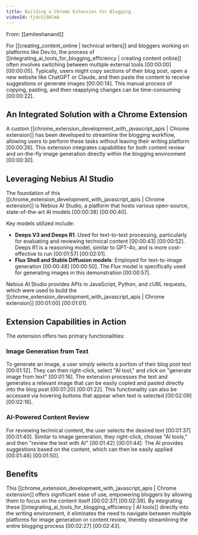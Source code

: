 ```yaml
---
title: Building a Chrome Extension for Blogging
videoId: fjdcGj86CmA
---
```


From: [[amiteshanand]] <br/> 

For [[creating_content_online | technical writers]] and bloggers working on platforms like Dev.to, the process of [[integrating_ai_tools_for_blogging_efficiency | creating content online]] often involves switching between multiple external tools [00:00:00] [00:00:05]. Typically, users might copy sections of their blog post, open a new website like ChatGPT or Claude, and then paste the content to receive suggestions or generate images [00:00:14]. This manual process of copying, pasting, and then reapplying changes can be time-consuming [00:00:22].

## An Integrated Solution with a Chrome Extension

A custom [[chrome_extension_development_with_javascript_apis | Chrome extension]] has been developed to streamline the blogging workflow, allowing users to perform these tasks without leaving their writing platform [00:00:26]. This extension integrates capabilities for both content review and on-the-fly image generation directly within the blogging environment [00:00:30].

## Leveraging Nebius AI Studio

The foundation of this [[chrome_extension_development_with_javascript_apis | Chrome extension]] is Nebius AI Studio, a platform that hosts various open-source, state-of-the-art AI models [00:00:38] [00:00:40].

Key models utilized include:
*   **Deeps V3 and Deeps R1**: Used for text-to-text processing, particularly for evaluating and reviewing technical content [00:00:43] [00:00:52]. Deeps R1 is a reasoning model, similar to GPT-4o, and is more cost-effective to run [00:01:57] [00:02:01].
*   **Flux Shell and Stable Diffusion models**: Employed for text-to-image generation [00:00:48] [00:00:50]. The Flux model is specifically used for generating images in this demonstration [00:00:57].

Nebius AI Studio provides APIs in JavaScript, Python, and cURL requests, which were used to build the [[chrome_extension_development_with_javascript_apis | Chrome extension]] [00:01:00] [00:01:01].

## Extension Capabilities in Action

The extension offers two primary functionalities:

### Image Generation from Text
To generate an image, a user simply selects a portion of their blog post text [00:01:12]. They can then right-click, select "AI tool," and click on "generate image from text" [00:01:16]. The extension processes the text and generates a relevant image that can be easily copied and pasted directly into the blog post [00:01:20] [00:01:22]. This functionality can also be accessed via hovering buttons that appear when text is selected [00:02:09] [00:02:16].

### AI-Powered Content Review
For reviewing technical content, the user selects the desired text [00:01:37] [00:01:40]. Similar to image generation, they right-click, choose "AI tools," and then "review the text with AI" [00:01:42] [00:01:44]. The AI provides suggestions based on the content, which can then be easily applied [00:01:46] [00:01:50].

## Benefits

This [[chrome_extension_development_with_javascript_apis | Chrome extension]] offers significant ease of use, empowering bloggers by allowing them to focus on the content itself [00:02:37] [00:02:39]. By integrating these [[integrating_ai_tools_for_blogging_efficiency | AI tools]] directly into the writing environment, it eliminates the need to navigate between multiple platforms for image generation or content review, thereby streamlining the entire blogging process [00:02:27] [00:02:43].